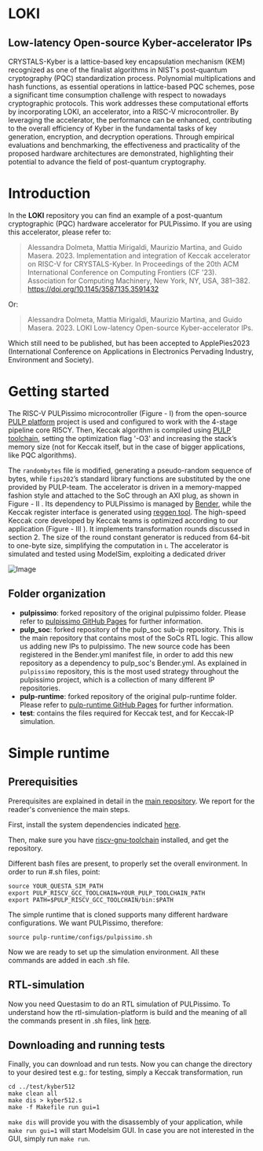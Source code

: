 # LOKI 
## Low-latency Open-source Kyber-accelerator IPs

CRYSTALS-Kyber is a lattice-based key encapsulation mechanism (KEM) recognized as one of the finalist algorithms in NIST's post-quantum cryptography (PQC) standardization process. Polynomial multiplications and hash functions, as essential operations in lattice-based PQC schemes, pose a significant time consumption challenge with respect to nowadays cryptographic protocols. This work addresses these computational efforts by incorporating LOKI, an accelerator, into a RISC-V microcontroller.
By leveraging the accelerator, the performance can be enhanced, contributing to the overall efficiency of Kyber in the fundamental tasks of key generation, encryption, and decryption operations. Through empirical evaluations and benchmarking, the effectiveness and practicality of the proposed hardware architectures are demonstrated, highlighting their potential to advance the field of post-quantum cryptography. 

# Introduction

In the **LOKI** repository you can find an example of a post-quantum cryptographic (PQC) hardware accelerator for PULPissimo. 
If you are using this accelerator, please refer to:

> Alessandra Dolmeta, Mattia Mirigaldi, Maurizio Martina, and Guido Masera. 2023. Implementation and integration of Keccak accelerator on RISC-V for CRYSTALS-Kyber. In Proceedings of the 20th ACM International Conference on Computing Frontiers (CF '23). Association for Computing Machinery, New York, NY, USA, 381–382. https://doi.org/10.1145/3587135.3591432

Or:
> Alessandra Dolmeta, Mattia Mirigaldi, Maurizio Martina, and Guido Masera. 2023. LOKI Low-latency Open-source Kyber-accelerator IPs. 

Which still need to be published, but has been accepted to ApplePies2023 (International Conference on Applications in Electronics Pervading Industry, Environment and Society).

# Getting started
The RISC-V PULPissimo microcontroller (Figure - I) from the open-source [PULP platform](https://github.com/pulp-platform) project is used and configured to work with the 4-stage pipeline core RI5CY. Then, Keccak algorithm is compiled using [PULP toolchain](https://github.com/pulp-platform/pulp-riscv-gnu-toolchain), setting the optimization flag '-O3' and increasing the
stack’s memory size (not for Keccak itself, but in the case of bigger applications, like PQC algorithms).

The `randombytes` file is modified, generating a pseudo-random sequence of bytes, while `fips202`’s standard library functions are substituted
by the one provided by PULP-team. The accelerator is driven in a memory-mapped fashion style and attached to the SoC through an AXI plug, as shown in Figure - II . Its dependency to PULPissimo is managed by [Bender](https://github.com/pulp-platform/bender), while the Keccak register interface is
generated using [reggen tool](https://docs.opentitan.org/util/reggen/doc/).
The high-speed Keccak core developed by Keccak teams is optimized according to our application (Figure - III ). It implements transformation
rounds discussed in section 2. The size of the round constant generator is reduced from 64-bit to one-byte size, simplifying the computation in ι. The accelerator is simulated and tested using ModelSim, exploiting a dedicated driver

![Image](https://github.com/vlsiale/pulpissimo_keccak/blob/main/loki.svg)

## Folder organization
- **pulpissimo**: forked repository of the original pulpissimo folder. Please refer to [pulpissimo GitHub Pages](https://github.com/pulp-platform/pulpissimo) for further information. 
- **pulp_soc**: forked repository of the pulp_soc sub-ip repository. This is the main repository that contains most of the SoCs RTL logic. This allow us adding new IPs to pulpissimo. The new source code has been registered in the Bender.yml manifest file, in order to add this new repository as a dependency to pulp_soc's Bender.yml. As explained in `pulpissimo` repository, this is the most used strategy throughout the pulpissimo project, which is a collection of many different IP repositories.
- **pulp-runtime**: forked repository of the original pulp-runtime folder. Please refer to [pulp-runtime GitHub Pages](https://github.com/pulp-platform/pulp-runtime.git) for further information.  
- **test**: contains the files required for Keccak test, and for Keccak-IP simulation.

# Simple runtime
## Prerequisities
Prerequisites are explained in detail in the [main repository](https://github.com/pulp-platform/pulpissimo). We report for the reader's convenience the main steps.

First, install the system dependencies indicated [here](https://github.com/pulp-platform/pulp-runtime/blob/master/README.md).

Then, make sure you have  [riscv-gnu-toolchain](https://github.com/pulp-platform/pulp-riscv-gnu-toolchain) installed, and get the repository.

Different bash files are present, to properly set the overall environment. In order to run #.sh files, point:
```
source YOUR_QUESTA_SIM_PATH
export PULP_RISCV_GCC_TOOLCHAIN=YOUR_PULP_TOOLCHAIN_PATH
export PATH=$PULP_RISCV_GCC_TOOLCHAIN/bin:$PATH
```
The simple runtime that is cloned supports many different hardware configurations. We want PULPissimo, therefore:
```
source pulp-runtime/configs/pulpissimo.sh
```
Now we are ready to set up the simulation environment. All these commands are added in each .sh file.

## RTL-simulation
Now you need Questasim to do an RTL simulation of PULPissimo. To understand how the rtl-simulation-platform is build and the meaning of all the commands present in .sh files, link [here](https://github.com/pulp-platform/pulpissimo/blob/master/README.md#building-the-rtl-simulation-platform).

## Downloading and running tests
Finally, you can download and run tests. Now you can change the directory to your desired test e.g.: for testing, simply a Keccak transformation, run
```
cd ../test/kyber512
make clean all
make dis > kyber512.s
make -f Makefile run gui=1
```
`make dis` will provide you with the disassembly of your application, while `make run gui=1` will start Modelsim GUI. In case you are not interested in the GUI, simply run  `make run`.


